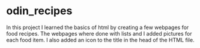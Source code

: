 # odin_recipes
In this project I learned the basics of html by creating a few webpages for food recipes. The webpages where done with lists and I added pictures for each food item. I also added an icon to the title in the head of the HTML file.